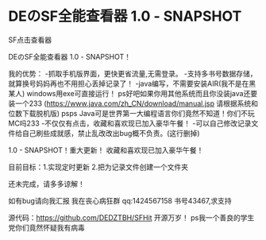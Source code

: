 # DEのSF全能查看器 1.0 - SNAPSHOT
SF点击查看器

DEのSF全能查看器 1.0 - SNAPSHOT！

我的优势：
-抓取手机版界面，更快更省流量,无需登录。
-支持多书号数据存储，就算换号妈妈再也不用担心丢掉记录了！
-java编写，不需要安装AIR(我不是在黑某人) windows用exe可直接运行！
ps好吧如果你用其他系统而且你没装java还要装一个233 (https://www.java.com/zh_CN/download/manual.jsp 请根据系统和位数下载脱机版)
psps Java可是世界第一大编程语言你们竟然不知道！你们不玩MC吗233
-不仅仅有点击，收藏和喜欢现已加入豪华午餐！
-可以自己修改记录文件给自己刷些成就感，禁止乱改改出bug概不负责。(这行删掉)

1.0 - SNAPSHOT！重大更新！
收藏和喜欢现已加入豪华午餐！

目前目标：1.实现定时更新
2.把为记录文件创建一个文件夹

还未完成，请多多谅解！

如有bug请向我汇报
我在丧心病狂群 qq:1424567158
书号43467,求支持

源代码：https://github.com/DEDZTBH/SFHit
开源万岁！
ps我一个善良的学生党你们竟然怀疑我有病毒
